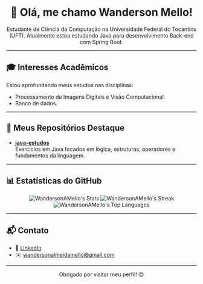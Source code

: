 <h1 align="center">👋 Olá, me chamo Wanderson Mello!</h1>

<p align="center">
  Estudante de Ciência da Computação na Universidade Federal do Tocantins (UFT).
  Atualmente estou estudando Java para desenvolvimento Back-end com Spring Boot.

</p>

---

## 🎓 Interesses Acadêmicos
Estou aprofundando meus estudos nas disciplinas:
- Processamento de Imagens Digitais e Visão Computacional.
- Banco de dados.

---

## 🚀 Meus Repositórios Destaque
- [**java-estudos**](https://github.com/WandersonAMello/java-estudos)  
  Exercícios em Java focados em lógica, estruturas, operadores e fundamentos da linguagem.


---

## 📊 Estatísticas do GitHub

<p align="center">
  <img src="https://github-readme-stats.vercel.app/api?username=WandersonAMello&theme=radical&show_icons=true&hide_border=false&count_private=true" alt="WandersonAMello's Stats" />
  <img src="https://github-readme-streak-stats.herokuapp.com/?user=WandersonAMello&theme=radical&hide_border=false" alt="WandersonAMello's Streak" />
  <img src="https://github-readme-stats.vercel.app/api/top-langs/?username=WandersonAMello&theme=radical&show_icons=true&hide_border=false&layout=compact" alt="WandersonAMello's Top Languages" />
</p>

---


## 📬 Contato
- 🔗 [LinkedIn](https://www.linkedin.com/in/wandersonamello/)
- ✉️ wandersonalmeidamello@gmail.com

---

<p align="center">Obrigado por visitar meu perfil! 😊</p>
